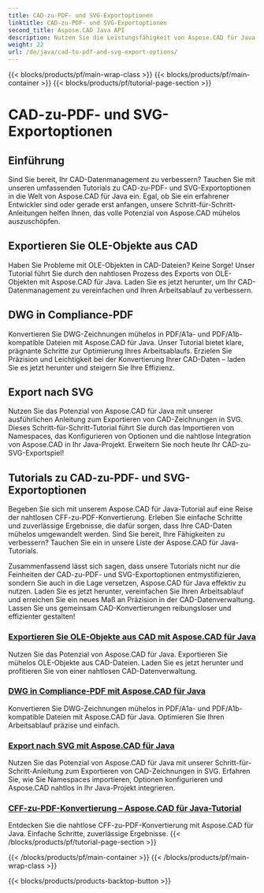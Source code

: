 ```yaml
---
title: CAD-zu-PDF- und SVG-Exportoptionen
linktitle: CAD-zu-PDF- und SVG-Exportoptionen
second_title: Aspose.CAD Java API
description: Nutzen Sie die Leistungsfähigkeit von Aspose.CAD für Java mit unseren Tutorials zu CAD-zu-PDF- und SVG-Exportoptionen. Verwalten Sie CAD-Daten mühelos, präzise und einfach.
weight: 22
url: /de/java/cad-to-pdf-and-svg-export-options/
---
```


{{< blocks/products/pf/main-wrap-class >}}
{{< blocks/products/pf/main-container >}}
{{< blocks/products/pf/tutorial-page-section >}}

# CAD-zu-PDF- und SVG-Exportoptionen



## Einführung

Sind Sie bereit, Ihr CAD-Datenmanagement zu verbessern? Tauchen Sie mit unseren umfassenden Tutorials zu CAD-zu-PDF- und SVG-Exportoptionen in die Welt von Aspose.CAD für Java ein. Egal, ob Sie ein erfahrener Entwickler sind oder gerade erst anfangen, unsere Schritt-für-Schritt-Anleitungen helfen Ihnen, das volle Potenzial von Aspose.CAD mühelos auszuschöpfen.

## Exportieren Sie OLE-Objekte aus CAD

Haben Sie Probleme mit OLE-Objekten in CAD-Dateien? Keine Sorge! Unser Tutorial führt Sie durch den nahtlosen Prozess des Exports von OLE-Objekten mit Aspose.CAD für Java. Laden Sie es jetzt herunter, um Ihr CAD-Datenmanagement zu vereinfachen und Ihren Arbeitsablauf zu verbessern.

## DWG in Compliance-PDF

Konvertieren Sie DWG-Zeichnungen mühelos in PDF/A1a- und PDF/A1b-kompatible Dateien mit Aspose.CAD für Java. Unser Tutorial bietet klare, prägnante Schritte zur Optimierung Ihres Arbeitsablaufs. Erzielen Sie Präzision und Leichtigkeit bei der Konvertierung Ihrer CAD-Daten – laden Sie es jetzt herunter und steigern Sie Ihre Effizienz.

## Export nach SVG

Nutzen Sie das Potenzial von Aspose.CAD für Java mit unserer ausführlichen Anleitung zum Exportieren von CAD-Zeichnungen in SVG. Dieses Schritt-für-Schritt-Tutorial führt Sie durch das Importieren von Namespaces, das Konfigurieren von Optionen und die nahtlose Integration von Aspose.CAD in Ihr Java-Projekt. Erweitern Sie noch heute Ihr CAD-zu-SVG-Exportspiel!

## Tutorials zu CAD-zu-PDF- und SVG-Exportoptionen
Begeben Sie sich mit unserem Aspose.CAD für Java-Tutorial auf eine Reise der nahtlosen CFF-zu-PDF-Konvertierung. Erleben Sie einfache Schritte und zuverlässige Ergebnisse, die dafür sorgen, dass Ihre CAD-Daten mühelos umgewandelt werden. Sind Sie bereit, Ihre Fähigkeiten zu verbessern? Tauchen Sie ein in unsere Liste der Aspose.CAD für Java-Tutorials.

Zusammenfassend lässt sich sagen, dass unsere Tutorials nicht nur die Feinheiten der CAD-zu-PDF- und SVG-Exportoptionen entmystifizieren, sondern Sie auch in die Lage versetzen, Aspose.CAD für Java effektiv zu nutzen. Laden Sie es jetzt herunter, vereinfachen Sie Ihren Arbeitsablauf und erreichen Sie ein neues Maß an Präzision in der CAD-Datenverwaltung. Lassen Sie uns gemeinsam CAD-Konvertierungen reibungsloser und effizienter gestalten!

### [Exportieren Sie OLE-Objekte aus CAD mit Aspose.CAD für Java](./export-ole-objects-from-cad/)
Nutzen Sie das Potenzial von Aspose.CAD für Java. Exportieren Sie mühelos OLE-Objekte aus CAD-Dateien. Laden Sie es jetzt herunter und profitieren Sie von einer nahtlosen CAD-Datenverwaltung.
### [DWG in Compliance-PDF mit Aspose.CAD für Java](./dwg-to-compliance-pdf/)
Konvertieren Sie DWG-Zeichnungen mühelos in PDF/A1a- und PDF/A1b-kompatible Dateien mit Aspose.CAD für Java. Optimieren Sie Ihren Arbeitsablauf präzise und einfach.
### [Export nach SVG mit Aspose.CAD für Java](./export-to-svg/)
Nutzen Sie das Potenzial von Aspose.CAD für Java mit unserer Schritt-für-Schritt-Anleitung zum Exportieren von CAD-Zeichnungen in SVG. Erfahren Sie, wie Sie Namespaces importieren, Optionen konfigurieren und Aspose.CAD nahtlos in Ihr Java-Projekt integrieren.
### [CFF-zu-PDF-Konvertierung – Aspose.CAD für Java-Tutorial](./cff-to-pdf-conversion/)
Entdecken Sie die nahtlose CFF-zu-PDF-Konvertierung mit Aspose.CAD für Java. Einfache Schritte, zuverlässige Ergebnisse.
{{< /blocks/products/pf/tutorial-page-section >}}

{{< /blocks/products/pf/main-container >}}
{{< /blocks/products/pf/main-wrap-class >}}

{{< blocks/products/products-backtop-button >}}
